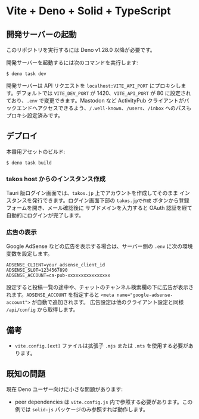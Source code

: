 # Vite + Deno + Solid + TypeScript

## 開発サーバーの起動

このリポジトリを実行するには Deno v1.28.0 以降が必要です。

開発サーバーを起動するには次のコマンドを実行します:

```
$ deno task dev
```

開発サーバーは API リクエストを `localhost:VITE_API_PORT`
にプロキシします。デフォルトでは `VITE_DEV_PORT` が 1420、`VITE_API_PORT` が 80
に設定されており、`.env` で変更できます。Mastodon など ActivityPub
クライアントがバックエンドへアクセスできるよう、`/.well-known`、`/users`、`/inbox`
へのパスもプロキシ設定済みです。

## デプロイ

本番用アセットのビルド:

```
$ deno task build
```

### takos host からのインスタンス作成

Tauri 版ログイン画面では、`takos.jp` 上でアカウントを作成してそのまま
インスタンスを発行できます。ログイン画面下部の `takos.jpで作成`
ボタンから登録フォームを開き、メール確認後に サブドメインを入力すると OAuth
認証を経て自動的にログインが完了します。

### 広告の表示

Google AdSense などの広告を表示する場合は、サーバー側の `.env`
に次の環境変数を設定します。

```env
ADSENSE_CLIENT=your_adsense_client_id
ADSENSE_SLOT=1234567890
ADSENSE_ACCOUNT=ca-pub-xxxxxxxxxxxxxxxx
```

設定すると投稿一覧の途中や、チャットのチャンネル検索欄の下に広告が表示されます。`ADSENSE_ACCOUNT`
を指定すると `<meta name="google-adsense-account">` が自動で追加されます。
広告設定は他のクライアント設定と同様 `/api/config` から取得します。

## 備考

- `vite.config.[ext]` ファイルは拡張子 `.mjs` または `.mts`
  を使用する必要があります。

## 既知の問題

現在 Deno ユーザー向けに小さな問題があります:

- peer dependencies は `vite.config.js` 内で参照する必要があります。この例では
  `solid-js` パッケージのみ参照すれば動作します。
